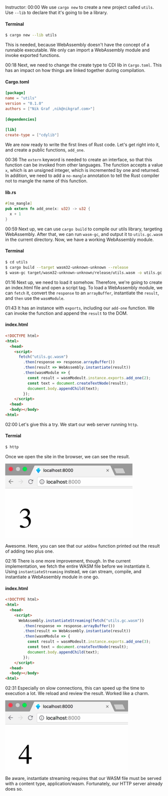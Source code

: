 Instructor: 00:00 We use `cargo new` to create a new project called `utils`. Use `--lib` to declare that it's going to be a library. 

#### Terminal
```bash
$ cargo new --lib utils
```

This is needed, because WebAssembly doesn't have the concept of a runnable executable. We only can import a WebAssembly module and invoke exported functions.

00:18 Next, we need to change the create type to CDI lib in `Cargo.toml`. This has an impact on how things are linked together during compilation. 

#### Cargo.toml
```toml
[package]
name = "utils"
version = "0.1.0"
authors = ["Nik Graf ,nik@nikgraf.com>"]

[dependencies]

[lib]
create-type = ["cdylib"]
```

We are now ready to write the first lines of Rust code. Let's get right into it, and create a public functions, `add_one`.

00:36 The `extern` keyword is needed to create an interface, so that this function can be invoked from other languages. The function accepts a value `x`, which is an unsigned integer, which is incremented by one and returned. In addition, we need to add a `no-mangle` annotation to tell the Rust compiler not to mangle the name of this function.

#### lib.rs
```rs
#[no_mangle]
pub extern fn add_one(x: u32) -> u32 {
  x + 1
}
```

00:59 Next up, we can use `cargo build` to compile our utils library, targeting WebAssembly. After that, we can run `wasm-gc`, and output it to `utils.gc.wasm` in the current directory. Now, we have a working WebAssembly module.

#### Terminal
```bash
$ cd utils
$ cargo build --target wasm32-unknown-unknown --release
$ wasm-gc target/wasm32-unknown-unknown/release/utils.wasm -o utils.gc.wasm
```

01:16 Next up, we need to load it somehow. Therefore, we're going to create an index.html file and open a script tag. To load a WebAssembly module, we can `fetch` it, convert the `response` to an `arrayBuffer`, instantiate the `result`, and `then` use the `wasmModule`.

01:43 It has an instance with `exports`, including our `add-one` function. We can invoke the function and append the `result` to the DOM.

#### index.html
```html
<!DOCTYPE html>
<html>
  <head>
    <script> 
      fetch("utils.gc.wasm")
        .then(response => response.arrayBuffer())
        .then(result => WebAssembly.instantiate(result))
        .then(wasmModule => {
          const result = wasmModeult.instance.exports.add_one(2);
          const text = document.createTextNode(result);
          document.body.appendChild(text);
        });
    </script>
  <head>
  <body></body>
<html>
```

02:00 Let's give this a try. We start our web server running `http`. 

#### Termial
```bash
$ http
```

Once we open the site in the browser, we can see the result. 

![2 + 1 on website](../images/javascript-load-a-webassembly-function-written-in-rust-and-invoke-it-from-javascript-2-+-1.png)

Awesome. Here, you can see that our `addOne` function printed out the result of adding two plus one.

02:16 There is one more improvement, though. In the current implementation, we fetch the entire WASM file before we instantiate it. Using `instantiateStreaming` instead, we can stream, compile, and instantiate a WebAssembly module in one go.

#### index.html
```html
<!DOCTYPE html>
<html>
  <head>
    <script> 
      WebAssembly.instantiateStreaming(fetch("utils.gc.wasm"))
        .then(response => response.arrayBuffer())
        .then(result => WebAssembly.instantiate(result))
        .then(wasmModule => {
          const result = wasmModeult.instance.exports.add_one(3);
          const text = document.createTextNode(result);
          document.body.appendChild(text);
        });
    </script>
  <head>
  <body></body>
<html>
```

02:31 Especially on slow connections, this can speed up the time to execution a lot. We reload and review the result. Worked like a charm. 

![instantiateStreaming](../images/javascript-load-a-webassembly-function-written-in-rust-and-invoke-it-from-javascript-instantiateStreaming.png)

Be aware, instantiate streaming requires that our WASM file must be served with a content type, application/wasm. Fortunately, our HTTP server already does so.